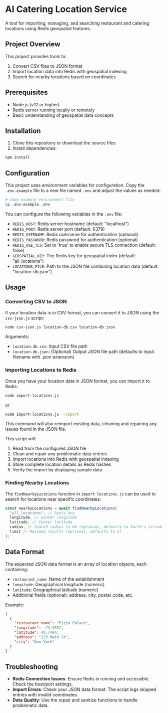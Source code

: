 # AI Catering Location Service

A tool for importing, managing, and searching restaurant and catering locations using Redis geospatial features.

## Project Overview

This project provides tools to:

1. Convert CSV files to JSON format
2. Import location data into Redis with geospatial indexing
3. Search for nearby locations based on coordinates

## Prerequisites

- Node.js (v12 or higher)
- Redis server running locally or remotely
- Basic understanding of geospatial data concepts

## Installation

1. Clone this repository or download the source files
2. Install dependencies:

```bash
npm install
```

## Configuration

This project uses environment variables for configuration. Copy the `.env.example` file to a new file named `.env` and adjust the values as needed:

```bash
# Copy example environment file
cp .env.example .env
```

You can configure the following variables in the `.env` file:

- `REDIS_HOST`: Redis server hostname (default: "localhost")
- `REDIS_PORT`: Redis server port (default: 6379)
- `REDIS_USERNAME`: Redis username for authentication (optional)
- `REDIS_PASSWORD`: Redis password for authentication (optional)
- `REDIS_USE_TLS`: Set to 'true' to enable secure TLS connection (default: false)
- `GEOSPATIAL_KEY`: The Redis key for geospatial index (default: "all_locations")
- `LOCATIONS_FILE`: Path to the JSON file containing location data (default: "location-db.json")

## Usage

### Converting CSV to JSON

If your location data is in CSV format, you can convert it to JSON using the `csv-json.js` script:

```bash
node csv-json.js location-db.csv location-db.json
```

Arguments:

- `location-db.csv`: Input CSV file path
- `location-db.json`: (Optional) Output JSON file path (defaults to input filename with .json extension)

### Importing Locations to Redis

Once you have your location data in JSON format, you can import it to Redis:

```bash
node import-locations.js
```

or

```bash
node import-locations.js --import
```

This command will also reimport existing data, cleaning and repairing any issues found in the JSON file.

This script will:

1. Read from the configured JSON file
2. Clean and repair any problematic data entries
3. Import locations into Redis with geospatial indexing
4. Store complete location details as Redis hashes
5. Verify the import by displaying sample data

### Finding Nearby Locations

The `findNearbyLocations` function in `import-locations.js` can be used to search for locations near specific coordinates:

```javascript
const nearbyLocations = await findNearbyLocations(
  "all_locations", // Redis key
  longitude, // Center longitude
  latitude, // Center latitude
  radius, // Search radius in km (optional, defaults to Earth's circumference)
  limit // Maximum results (optional, defaults to 5)
);
```

## Data Format

The expected JSON data format is an array of location objects, each containing:

- `restaurant_name`: Name of the establishment
- `longitude`: Geographical longitude (numeric)
- `latitude`: Geographical latitude (numeric)
- Additional fields (optional): address, city, postal_code, etc.

Example:

```json
[
  {
    "restaurant_name": "Pizza Palace",
    "longitude": -73.9857,
    "latitude": 40.7484,
    "address": "123 Main St",
    "city": "New York"
  }
]
```

## Troubleshooting

- **Redis Connection Issues**: Ensure Redis is running and accessible. Check the host/port settings.
- **Import Errors**: Check your JSON data format. The script logs skipped entries with invalid coordinates.
- **Data Quality**: Use the repair and sanitize functions to handle problematic data.
